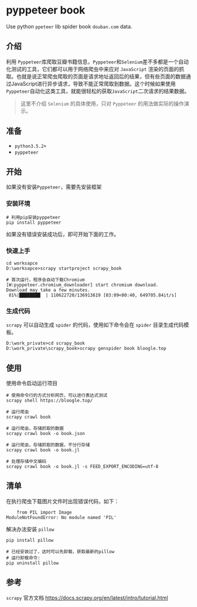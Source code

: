 # pyppeteer book
Use python `ppeteer` lib spider book `douban.com` data.

## 介绍

利用 `Pyppeteer`库爬取豆瓣书籍信息，`Pyppeteer`和`Selenium`差不多都是一个自动化测试的工具，它们都可以用于网络爬虫中来应对 `JavaScript` 渲染的页面的抓取。也就是说正常爬虫爬取的页面是请求地址返回后的结果，但有些页面的数据通过JavaScript进行异步请求，导致不能正常爬取到数据。这个时候如果使用`Pyppeteer`自动化这类工具，就能很轻松的获取`JavaScript`二次请求的结果数据。

> 这里不介绍 `Selenium` 的具体使用，只对 `Pyppeteer` 的用法做实际的操作演示。

## 准备

- `python3.5.2+`
- `pyppeteer`

## 开始

如果没有安装`Pyppeteer`，需要先安装框架

### 安装环境

```shell
# 利用pip安装pyppeteer
pip install pyppeteer
```

如果没有错误安装成功后，即可开始下面的工作。

### 快速上手

```shell
cd worksapce
D:\worksapce>scrapy startproject scrapy_book

# 首次运行，程序会自动下载Chromium 
[W:pyppeteer.chromium_downloader] start chromium download.
Download may take a few minutes.
 81%|████████  | 110622720/136913619 [03:09<00:40, 649705.84it/s]
```

### 生成代码

`scrapy` 可以自动生成 `spider` 的代码，使用如下命令会在 `spider` 目录生成代码模板。

```shell
D:\work_private>cd scrapy_book
D:\work_private\scrapy_book>scrapy genspider book bloogle.top
```

## 使用

使用命令启动运行项目

```shell
# 使用命令行的方式分析网页，可以进行表达式测试
scrapy shell https://bloogle.top/

# 运行爬虫
scrapy crawl book

# 运行爬虫，存储抓取的数据
scrapy crawl book -o book.json

# 运行爬虫，存储抓取的数据，不分行存储
scrapy crawl book -o book.jl

# 处理存储中文编码
scrapy crawl book -o book.jl -s FEED_EXPORT_ENCODING=utf-8
```

## 清单

在执行爬虫下载图片文件时出现错误代码，如下：

```shell
    from PIL import Image
ModuleNotFoundError: No module named 'PIL'
```

解决办法安装 `pillow`

```shell
pip install pillow

# 已经安装过了，这时可以先卸载，获取最新的pillow
# 运行卸载命令:
pip uninstall pillow
```



## 参考

`scrapy` 官方文档 https://docs.scrapy.org/en/latest/intro/tutorial.html

